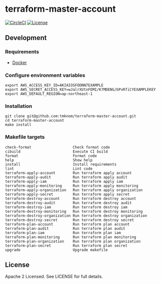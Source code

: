 # terraform-master-account

[![CircleCI](https://circleci.com/gh/tmknom/terraform-master-account.svg?style=svg)](https://circleci.com/gh/tmknom/terraform-master-account)
[![License](https://img.shields.io/github/license/tmknom/terraform-master-account.svg)](https://opensource.org/licenses/Apache-2.0)

## Development

### Requirements

- [Docker](https://www.docker.com/)

### Configure environment variables

```shell
export AWS_ACCESS_KEY_ID=AKIAIOSFODNN7EXAMPLE
export AWS_SECRET_ACCESS_KEY=wJalrXUtnFEMI/K7MDENG/bPxRfiCYEXAMPLEKEY
export AWS_DEFAULT_REGION=ap-northeast-1
```

### Installation

```shell
git clone git@github.com:tmknom/terraform-master-account.git
cd terraform-master-account
make install
```

### Makefile targets

```text
check-format                   Check format code
cibuild                        Execute CI build
format                         Format code
help                           Show help
install                        Install requirements
lint                           Lint code
terraform-apply-account        Run terraform apply account
terraform-apply-audit          Run terraform apply audit
terraform-apply-iam            Run terraform apply iam
terraform-apply-monitoring     Run terraform apply monitoring
terraform-apply-organization   Run terraform apply organization
terraform-apply-secret         Run terraform apply secret
terraform-destroy-account      Run terraform destroy account
terraform-destroy-audit        Run terraform destroy audit
terraform-destroy-iam          Run terraform destroy iam
terraform-destroy-monitoring   Run terraform destroy monitoring
terraform-destroy-organization Run terraform destroy organization
terraform-destroy-secret       Run terraform destroy secret
terraform-plan-account         Run terraform plan account
terraform-plan-audit           Run terraform plan audit
terraform-plan-iam             Run terraform plan iam
terraform-plan-monitoring      Run terraform plan monitoring
terraform-plan-organization    Run terraform plan organization
terraform-plan-secret          Run terraform plan secret
upgrade                        Upgrade makefile
```

## License

Apache 2 Licensed. See LICENSE for full details.
